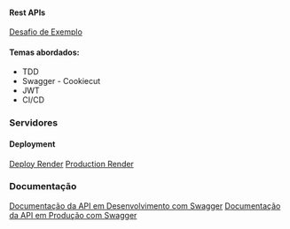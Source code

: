 #### Rest APIs
[Desafio de Exemplo](https://github.com/elvishp2006/back-end-challenge)
#### Temas abordados:
- TDD
- Swagger - Cookiecut
- JWT
- CI/CD

### Servidores
#### Deployment
[Deploy Render](https://conversor-api-development.onrender.com/)
[Production Render](https://conversor-api.onrender.com/) 

### Documentação 
[Documentação da API em Desenvolvimento com Swagger](https://conversor-api-development.onrender.com/swagger-ui)
[Documentação da API em Produção com Swagger](https://conversor-api.onrender.com/swagger-ui)

